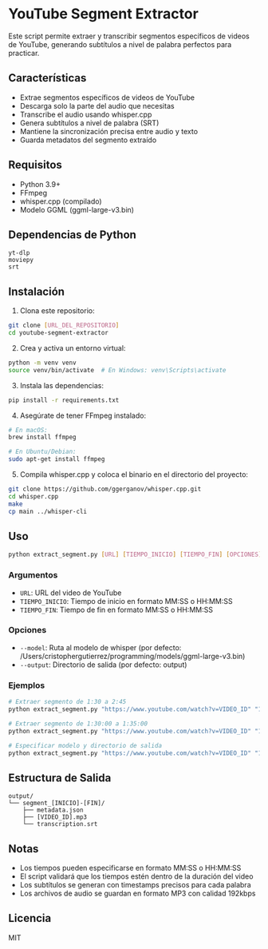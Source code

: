 # YouTube Segment Extractor

Este script permite extraer y transcribir segmentos específicos de videos de YouTube, generando subtítulos a nivel de palabra perfectos para practicar.

## Características

- Extrae segmentos específicos de videos de YouTube
- Descarga solo la parte del audio que necesitas
- Transcribe el audio usando whisper.cpp
- Genera subtítulos a nivel de palabra (SRT)
- Mantiene la sincronización precisa entre audio y texto
- Guarda metadatos del segmento extraído

## Requisitos

- Python 3.9+
- FFmpeg
- whisper.cpp (compilado)
- Modelo GGML (ggml-large-v3.bin)

## Dependencias de Python

```
yt-dlp
moviepy
srt
```

## Instalación

1. Clona este repositorio:
```bash
git clone [URL_DEL_REPOSITORIO]
cd youtube-segment-extractor
```

2. Crea y activa un entorno virtual:
```bash
python -m venv venv
source venv/bin/activate  # En Windows: venv\Scripts\activate
```

3. Instala las dependencias:
```bash
pip install -r requirements.txt
```

4. Asegúrate de tener FFmpeg instalado:
```bash
# En macOS:
brew install ffmpeg

# En Ubuntu/Debian:
sudo apt-get install ffmpeg
```

5. Compila whisper.cpp y coloca el binario en el directorio del proyecto:
```bash
git clone https://github.com/ggerganov/whisper.cpp.git
cd whisper.cpp
make
cp main ../whisper-cli
```

## Uso

```bash
python extract_segment.py [URL] [TIEMPO_INICIO] [TIEMPO_FIN] [OPCIONES]
```

### Argumentos

- `URL`: URL del video de YouTube
- `TIEMPO_INICIO`: Tiempo de inicio en formato MM:SS o HH:MM:SS
- `TIEMPO_FIN`: Tiempo de fin en formato MM:SS o HH:MM:SS

### Opciones

- `--model`: Ruta al modelo de whisper (por defecto: /Users/cristophergutierrez/programming/models/ggml-large-v3.bin)
- `--output`: Directorio de salida (por defecto: output)

### Ejemplos

```bash
# Extraer segmento de 1:30 a 2:45
python extract_segment.py "https://www.youtube.com/watch?v=VIDEO_ID" "1:30" "2:45"

# Extraer segmento de 1:30:00 a 1:35:00
python extract_segment.py "https://www.youtube.com/watch?v=VIDEO_ID" "1:30:00" "1:35:00"

# Especificar modelo y directorio de salida
python extract_segment.py "https://www.youtube.com/watch?v=VIDEO_ID" "1:30" "2:45" --model "/ruta/al/modelo.bin" --output "mis_segmentos"
```

## Estructura de Salida

```
output/
└── segment_[INICIO]-[FIN]/
    ├── metadata.json
    ├── [VIDEO_ID].mp3
    └── transcription.srt
```

## Notas

- Los tiempos pueden especificarse en formato MM:SS o HH:MM:SS
- El script validará que los tiempos estén dentro de la duración del video
- Los subtítulos se generan con timestamps precisos para cada palabra
- Los archivos de audio se guardan en formato MP3 con calidad 192kbps

## Licencia

MIT 